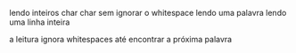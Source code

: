 
lendo inteiros
char
char sem ignorar o whitespace
lendo uma palavra
lendo uma linha inteira

a leitura ignora whitespaces até encontrar a próxima palavra